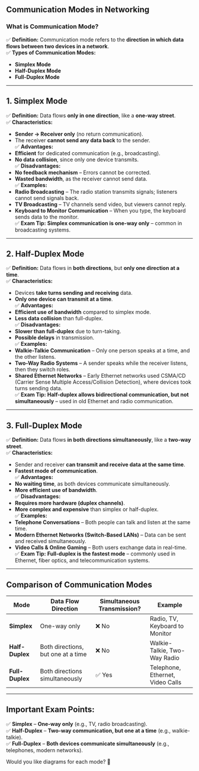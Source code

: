 ## **Communication Modes in Networking**  

### **What is Communication Mode?**  
✅ **Definition:** Communication mode refers to the **direction in which data flows between two devices in a network**.  
✅ **Types of Communication Modes:**  
   - **Simplex Mode**  
   - **Half-Duplex Mode**  
   - **Full-Duplex Mode**  

---

## **1. Simplex Mode**  
✅ **Definition:** Data flows **only in one direction**, like a **one-way street**.  
✅ **Characteristics:**  
   - **Sender → Receiver only** (no return communication).  
   - The receiver **cannot send any data back** to the sender.  
✅ **Advantages:**  
   - **Efficient** for dedicated communication (e.g., broadcasting).  
   - **No data collision**, since only one device transmits.  
✅ **Disadvantages:**  
   - **No feedback mechanism** – Errors cannot be corrected.  
   - **Wasted bandwidth**, as the receiver cannot send data.  
✅ **Examples:**  
   - **Radio Broadcasting** – The radio station transmits signals; listeners cannot send signals back.  
   - **TV Broadcasting** – TV channels send video, but viewers cannot reply.  
   - **Keyboard to Monitor Communication** – When you type, the keyboard sends data to the monitor.  
✅ **Exam Tip:** **Simplex communication is one-way only** – common in broadcasting systems.  

---

## **2. Half-Duplex Mode**  
✅ **Definition:** Data flows in **both directions**, but **only one direction at a time**.  
✅ **Characteristics:**  
   - Devices **take turns sending and receiving** data.  
   - **Only one device can transmit at a time**.  
✅ **Advantages:**  
   - **Efficient use of bandwidth** compared to simplex mode.  
   - **Less data collision** than full-duplex.  
✅ **Disadvantages:**  
   - **Slower than full-duplex** due to turn-taking.  
   - **Possible delays** in transmission.  
✅ **Examples:**  
   - **Walkie-Talkie Communication** – Only one person speaks at a time, and the other listens.  
   - **Two-Way Radio Systems** – A sender speaks while the receiver listens, then they switch roles.  
   - **Shared Ethernet Networks** – Early Ethernet networks used CSMA/CD (Carrier Sense Multiple Access/Collision Detection), where devices took turns sending data.  
✅ **Exam Tip:** **Half-duplex allows bidirectional communication, but not simultaneously** – used in old Ethernet and radio communication.  

---

## **3. Full-Duplex Mode**  
✅ **Definition:** Data flows **in both directions simultaneously**, like a **two-way street**.  
✅ **Characteristics:**  
   - Sender and receiver **can transmit and receive data at the same time**.  
   - **Fastest mode of communication**.  
✅ **Advantages:**  
   - **No waiting time**, as both devices communicate simultaneously.  
   - **More efficient use of bandwidth**.  
✅ **Disadvantages:**  
   - **Requires more hardware (duplex channels)**.  
   - **More complex and expensive** than simplex or half-duplex.  
✅ **Examples:**  
   - **Telephone Conversations** – Both people can talk and listen at the same time.  
   - **Modern Ethernet Networks (Switch-Based LANs)** – Data can be sent and received simultaneously.  
   - **Video Calls & Online Gaming** – Both users exchange data in real-time.  
✅ **Exam Tip:** **Full-duplex is the fastest mode** – commonly used in Ethernet, fiber optics, and telecommunication systems.  

---

## **Comparison of Communication Modes**  

| **Mode** | **Data Flow Direction** | **Simultaneous Transmission?** | **Example** |
|---------|-----------------|----------------------|-----------|
| **Simplex** | One-way only | ❌ No | Radio, TV, Keyboard to Monitor |
| **Half-Duplex** | Both directions, but one at a time | ❌ No | Walkie-Talkie, Two-Way Radio |
| **Full-Duplex** | Both directions simultaneously | ✅ Yes | Telephone, Ethernet, Video Calls |

---

## **Important Exam Points:**  
✅ **Simplex** – **One-way only** (e.g., TV, radio broadcasting).  
✅ **Half-Duplex** – **Two-way communication, but one at a time** (e.g., walkie-talkie).  
✅ **Full-Duplex** – **Both devices communicate simultaneously** (e.g., telephones, modern networks).  

Would you like diagrams for each mode? 🚀